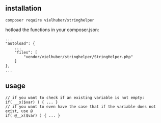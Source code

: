 ## installation
```
composer require vielhuber/stringhelper
```

hotload the functions in your composer.json:
```
...
"autoload": {
	...
    "files": [
        "vendor/vielhuber/stringhelper/StringHelper.php"
    ]
},
...
```

## usage
```
// if you want to check if an existing variable is not empty:
if( __x($var) ) { ... }
// if you want to even have the case that if the variable does not exist, use @
if( @__x($var) ) { ... }
```